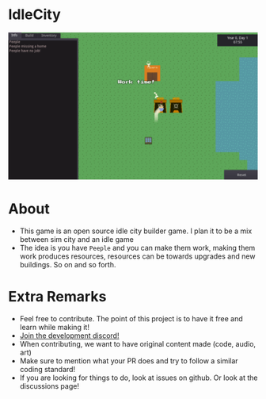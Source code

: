 # IdleCity
![image](image.png)

# About
- This game is an open source idle city builder game. I plan it to be a mix between sim city and an idle game
- The idea is you have `Peeple` and you can make them work, making them work produces resources, resources can be towards upgrades and new buildings. So on and so forth.

# Extra Remarks
- Feel free to contribute. The point of this project is to have it free and learn while making it!
- [Join the development discord!](https://discord.gg/mXv3FTXktz)
- When contributing, we want to have original content made (code, audio, art)
- Make sure to mention what your PR does and try to follow a similar coding standard!
- If you are looking for things to do, look at issues on github. Or look at the discussions page!